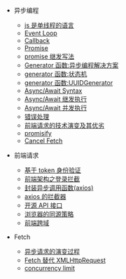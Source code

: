 - 异步编程

  - [js 是单线程的语言](Async/Single-thread.md)
  - [Event Loop](AsyncEventLoop.md)
  - [Callback](Async/callback.md)
  - [Promise](Async/promise-Syntax.md)
  - [promise 继发写法](Async/Promise-Queue.md)
  - [Generator 函数:异步编程解决方案](Async/Generator.md)
  - [generator 函数:状态机](Async/state-machine.md)
  - [generator 函数:UUIDGenerator](Async/UUIDGenerator.md)
  - [Async/Await Syntax](Async/Async-Await.md)
  - [Async/Await 继发执行](Async/Async-Await-Secondary-exe.md)
  - [Async/Await 并发执行](Async/Async-Await-Concurrent-exe.md)
  - [错误处理](Async/async-resolve-error.md)
  - [前端请求的技术演变及其优劣](Async/fe-request-evolution.md)
  - [promisify](Async/convert-callbacks-to-promises.md)
  - [Cancel Fetch](Async/how-to-cancel-a-fetch-request.md)

- 前端请求

  - [基于 token 身份验证](Async/token.md)
  - [前端架构之登录拦截](Async/axios-interceptor.md)
  - [封装异步调用函数(axios)](Async/asyn-axios.md)
  - [axios 的拦截器](Async/axios-interceptors.md)
  - [开源 API 接口](Async/open-api.md)
  - [浏览器的同源策略](Async/Same-origin_policy.md)
  - [前端跨域](Async/Cross-Domain.md)


- Fetch

  - [异步请求的演变过程](Async/Evolution-process.md)
  - [Fetch 替代 XMLHttpRequest](Async/fetch.md)
  - [concurrency limit](Async/concurrency-limit.md)




  <!-- - [promise.then chain](Async/promise-chain.md) -->
  <!-- - [Promise.race 多个异步调用](Async/Promise-race.md) -->
  <!-- - [Promise 并发执行](Async/Promise-Concurrent-exe.md) -->
  <!-- - [Promise Queue:异步函数顺序执行](Async/Promise-Queue.md) -->


